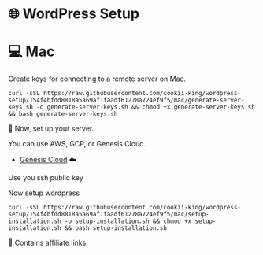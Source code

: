 # 🌐 WordPress Setup

# 💻 Mac

Create keys for connecting to a remote server on Mac.

```
curl -sSL https://raw.githubusercontent.com/cookii-king/wordpress-setup/154f4bfdd8818a5a69af1faadf61278a724ef9f5/mac/generate-server-keys.sh -o generate-server-keys.sh && chmod +x generate-server-keys.sh && bash generate-server-keys.sh
```

🚀 Now, set up your server.

You can use AWS, GCP, or Genesis Cloud.

- [Genesis Cloud](https://gnsiscld.co/f8a53) ☁️

Use you ssh public key

Now setup wordpress

```
curl -sSL https://raw.githubusercontent.com/cookii-king/wordpress-setup/154f4bfdd8818a5a69af1faadf61278a724ef9f5/mac/setup-installation.sh -o setup-installation.sh && chmod +x setup-installation.sh && bash setup-installation.sh
```


🔗 Contains affiliate links.



